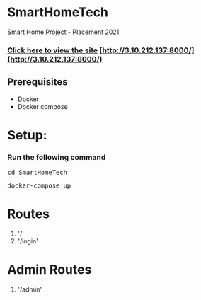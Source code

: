 # SmartHomeTech

Smart Home Project - Placement 2021

### [Click here to view the site](http://3.10.212.137:8000/) [http://3.10.212.137:8000/](http://3.10.212.137:8000/)

## Prerequisites

- Docker
- Docker compose

# Setup:

### Run the following command

<pre>cd SmartHomeTech</pre>
<pre>docker-compose up</pre>

# Routes

1. '/'
2. '/login'

# Admin Routes

1. '/admin'
